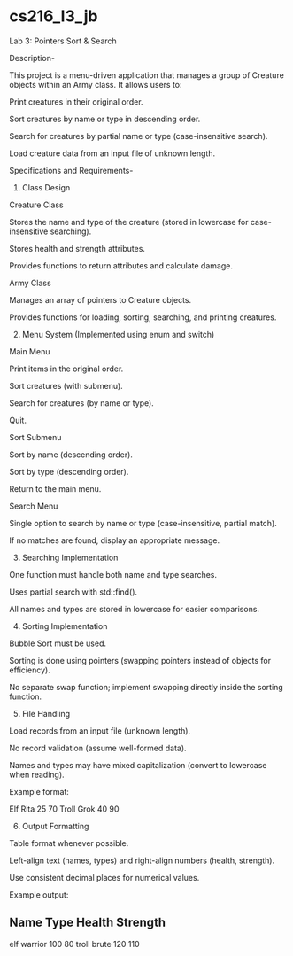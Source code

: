 # cs216_l3_jb

Lab 3: Pointers Sort & Search

Description-

This project is a menu-driven application that manages a group of Creature objects within an Army class. It allows users to:

Print creatures in their original order.

Sort creatures by name or type in descending order.

Search for creatures by partial name or type (case-insensitive search).

Load creature data from an input file of unknown length.

Specifications and Requirements-

1. Class Design

Creature Class

Stores the name and type of the creature (stored in lowercase for case-insensitive searching).

Stores health and strength attributes.

Provides functions to return attributes and calculate damage.

Army Class

Manages an array of pointers to Creature objects.

Provides functions for loading, sorting, searching, and printing creatures.

2. Menu System (Implemented using enum and switch)

Main Menu

Print items in the original order.

Sort creatures (with submenu).

Search for creatures (by name or type).

Quit.

Sort Submenu

Sort by name (descending order).

Sort by type (descending order).

Return to the main menu.

Search Menu

Single option to search by name or type (case-insensitive, partial match).

If no matches are found, display an appropriate message.

3. Searching Implementation

One function must handle both name and type searches.

Uses partial search with std::find().

All names and types are stored in lowercase for easier comparisons.

4. Sorting Implementation

Bubble Sort must be used.

Sorting is done using pointers (swapping pointers instead of objects for efficiency).

No separate swap function; implement swapping directly inside the sorting function.

5. File Handling

Load records from an input file (unknown length).

No record validation (assume well-formed data).

Names and types may have mixed capitalization (convert to lowercase when reading).

Example format:

Elf  Rita  25 70
Troll  Grok  40 90

6. Output Formatting

Table format whenever possible.

Left-align text (names, types) and right-align numbers (health, strength).

Use consistent decimal places for numerical values.

Example output:

Name       Type     Health   Strength
-----------------------------------
elf        warrior    100       80
troll      brute      120      110
